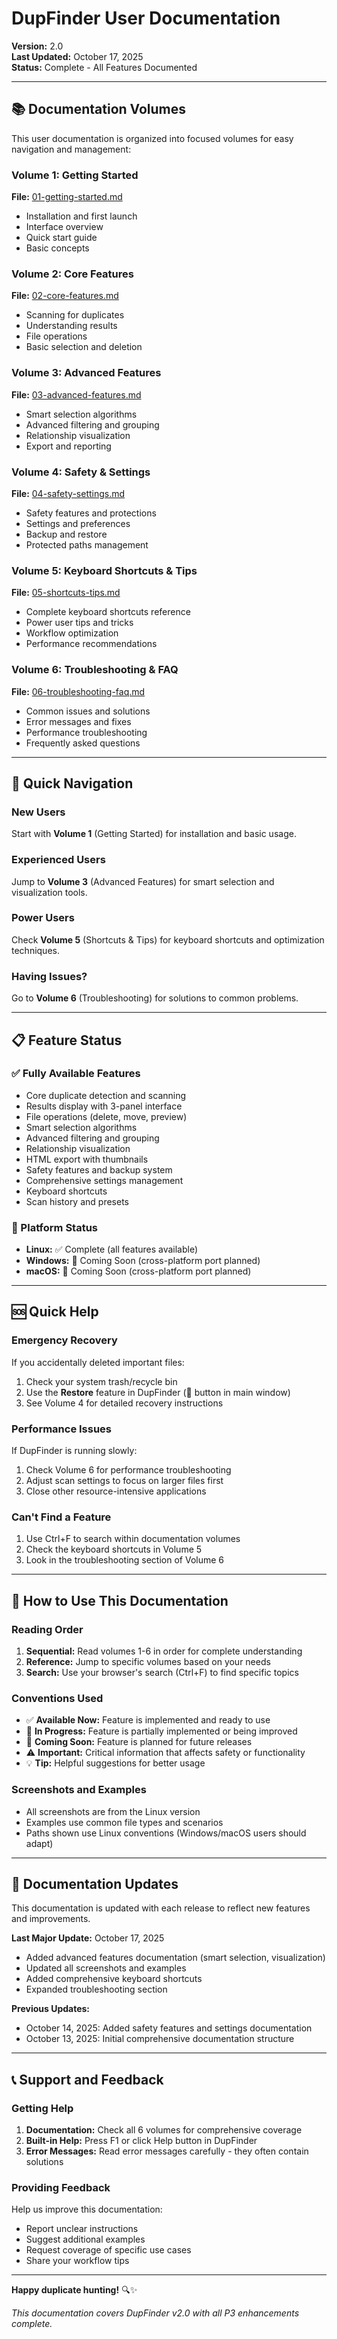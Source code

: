 # DupFinder User Documentation

**Version:** 2.0  
**Last Updated:** October 17, 2025  
**Status:** Complete - All Features Documented

---

## 📚 Documentation Volumes

This user documentation is organized into focused volumes for easy navigation and management:

### Volume 1: Getting Started
**File:** [01-getting-started.md](01-getting-started.md)
- Installation and first launch
- Interface overview
- Quick start guide
- Basic concepts

### Volume 2: Core Features
**File:** [02-core-features.md](02-core-features.md)
- Scanning for duplicates
- Understanding results
- File operations
- Basic selection and deletion

### Volume 3: Advanced Features
**File:** [03-advanced-features.md](03-advanced-features.md)
- Smart selection algorithms
- Advanced filtering and grouping
- Relationship visualization
- Export and reporting

### Volume 4: Safety & Settings
**File:** [04-safety-settings.md](04-safety-settings.md)
- Safety features and protections
- Settings and preferences
- Backup and restore
- Protected paths management

### Volume 5: Keyboard Shortcuts & Tips
**File:** [05-shortcuts-tips.md](05-shortcuts-tips.md)
- Complete keyboard shortcuts reference
- Power user tips and tricks
- Workflow optimization
- Performance recommendations

### Volume 6: Troubleshooting & FAQ
**File:** [06-troubleshooting-faq.md](06-troubleshooting-faq.md)
- Common issues and solutions
- Error messages and fixes
- Performance troubleshooting
- Frequently asked questions

---

## 🚀 Quick Navigation

### New Users
Start with **Volume 1** (Getting Started) for installation and basic usage.

### Experienced Users
Jump to **Volume 3** (Advanced Features) for smart selection and visualization tools.

### Power Users
Check **Volume 5** (Shortcuts & Tips) for keyboard shortcuts and optimization techniques.

### Having Issues?
Go to **Volume 6** (Troubleshooting) for solutions to common problems.

---

## 📋 Feature Status

### ✅ Fully Available Features
- Core duplicate detection and scanning
- Results display with 3-panel interface
- File operations (delete, move, preview)
- Smart selection algorithms
- Advanced filtering and grouping
- Relationship visualization
- HTML export with thumbnails
- Safety features and backup system
- Comprehensive settings management
- Keyboard shortcuts
- Scan history and presets

### 🔄 Platform Status
- **Linux:** ✅ Complete (all features available)
- **Windows:** 📅 Coming Soon (cross-platform port planned)
- **macOS:** 📅 Coming Soon (cross-platform port planned)

---

## 🆘 Quick Help

### Emergency Recovery
If you accidentally deleted important files:
1. Check your system trash/recycle bin
2. Use the **Restore** feature in DupFinder (🔄 button in main window)
3. See Volume 4 for detailed recovery instructions

### Performance Issues
If DupFinder is running slowly:
1. Check Volume 6 for performance troubleshooting
2. Adjust scan settings to focus on larger files first
3. Close other resource-intensive applications

### Can't Find a Feature
1. Use Ctrl+F to search within documentation volumes
2. Check the keyboard shortcuts in Volume 5
3. Look in the troubleshooting section of Volume 6

---

## 📖 How to Use This Documentation

### Reading Order
1. **Sequential:** Read volumes 1-6 in order for complete understanding
2. **Reference:** Jump to specific volumes based on your needs
3. **Search:** Use your browser's search (Ctrl+F) to find specific topics

### Conventions Used
- ✅ **Available Now:** Feature is implemented and ready to use
- 🔄 **In Progress:** Feature is partially implemented or being improved
- 📅 **Coming Soon:** Feature is planned for future releases
- ⚠️ **Important:** Critical information that affects safety or functionality
- 💡 **Tip:** Helpful suggestions for better usage

### Screenshots and Examples
- All screenshots are from the Linux version
- Examples use common file types and scenarios
- Paths shown use Linux conventions (Windows/macOS users should adapt)

---

## 🔄 Documentation Updates

This documentation is updated with each release to reflect new features and improvements. 

**Last Major Update:** October 17, 2025
- Added advanced features documentation (smart selection, visualization)
- Updated all screenshots and examples
- Added comprehensive keyboard shortcuts
- Expanded troubleshooting section

**Previous Updates:**
- October 14, 2025: Added safety features and settings documentation
- October 13, 2025: Initial comprehensive documentation structure

---

## 📞 Support and Feedback

### Getting Help
1. **Documentation:** Check all 6 volumes for comprehensive coverage
2. **Built-in Help:** Press F1 or click Help button in DupFinder
3. **Error Messages:** Read error messages carefully - they often contain solutions

### Providing Feedback
Help us improve this documentation:
- Report unclear instructions
- Suggest additional examples
- Request coverage of specific use cases
- Share your workflow tips

---

**Happy duplicate hunting!** 🔍✨

*This documentation covers DupFinder v2.0 with all P3 enhancements complete.*
